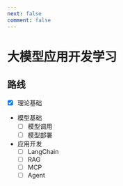 ```yaml
---
next: false
comment: false
---
```


# 大模型应用开发学习

## 路线

- [x] 理论基础
- 模型基础
  - [ ] 模型调用
  - [ ] 模型部署
- 应用开发
  - [ ] LangChain
  - [ ] RAG
  - [ ] MCP
  - [ ] Agent
